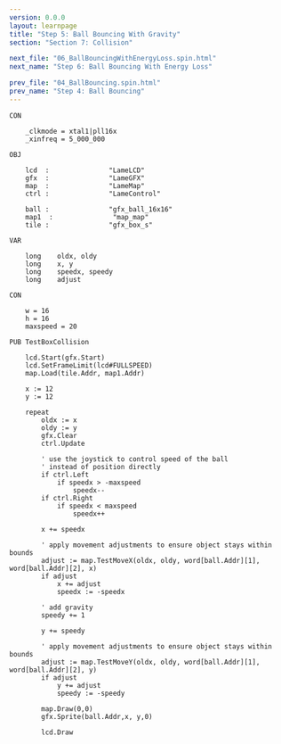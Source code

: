 ```yaml
---
version: 0.0.0
layout: learnpage
title: "Step 5: Ball Bouncing With Gravity"
section: "Section 7: Collision"

next_file: "06_BallBouncingWithEnergyLoss.spin.html"
next_name: "Step 6: Ball Bouncing With Energy Loss"

prev_file: "04_BallBouncing.spin.html"
prev_name: "Step 4: Ball Bouncing"
---
```


    CON

        _clkmode = xtal1|pll16x
        _xinfreq = 5_000_000

    OBJ

        lcd  :               "LameLCD"
        gfx  :               "LameGFX"
        map  :               "LameMap"
        ctrl :               "LameControl"

        ball :               "gfx_ball_16x16"
        map1  :               "map_map"
        tile :               "gfx_box_s"

    VAR

        long    oldx, oldy
        long    x, y
        long    speedx, speedy
        long    adjust

    CON

        w = 16
        h = 16
        maxspeed = 20

    PUB TestBoxCollision

        lcd.Start(gfx.Start)
        lcd.SetFrameLimit(lcd#FULLSPEED)
        map.Load(tile.Addr, map1.Addr)

        x := 12
        y := 12

        repeat
            oldx := x
            oldy := y
            gfx.Clear
            ctrl.Update

            ' use the joystick to control speed of the ball
            ' instead of position directly
            if ctrl.Left
                if speedx > -maxspeed
                    speedx--
            if ctrl.Right
                if speedx < maxspeed
                    speedx++

            x += speedx

            ' apply movement adjustments to ensure object stays within bounds
            adjust := map.TestMoveX(oldx, oldy, word[ball.Addr][1], word[ball.Addr][2], x)
            if adjust
                x += adjust
                speedx := -speedx

            ' add gravity
            speedy += 1

            y += speedy

            ' apply movement adjustments to ensure object stays within bounds
            adjust := map.TestMoveY(oldx, oldy, word[ball.Addr][1], word[ball.Addr][2], y)
            if adjust
                y += adjust
                speedy := -speedy

            map.Draw(0,0)
            gfx.Sprite(ball.Addr,x, y,0)

            lcd.Draw

